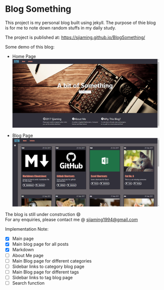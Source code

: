 # Blog Something

This project is my personal blog built using jekyll. The purpose of thie blog is for me to note down random stuffs in my daily study.

The project is published at: https://sjiaming.github.io/BlogSomething/

Some demo of this blog:
- Home Page
![Homepage](/assets/Homepage.png)

- Blog Page
![Blogs](/assets/blog.png)

The blog is still under construction :smile:<br>
For any enquiries, please contact me @ sjiaming1994@gmail.com

Implementation Note:
- [x] Main page
- [x] Main blog page for all posts
- [x] Markdown
- [ ] About Me page
- [ ] Main Blog page for different categories
- [ ] Sidebar links to category blog page
- [ ] Main Blog page for different tags
- [ ] Sidebar links to tag blog page
- [ ] Search function